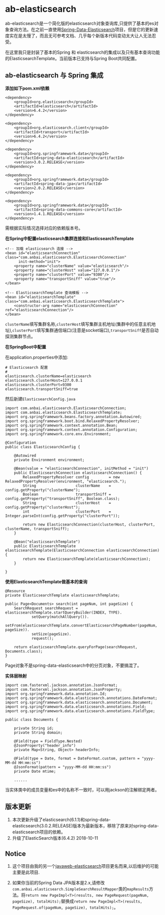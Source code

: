 # ab-elasticsearch

ab-elasticsearch是一个简化版的elasticsearch对象查询库,只提供了基本的es对象查询方法。在之前一直使用[Spring-Data-Elasticsearch](https://github.com/spring-projects/spring-data-elasticsearch)项目，但是它的更新速度实在是太慢了，而且无可参考文档、几乎每个新版本代码变动太大让人无法忍受。

在这里我只是封装了基本的Spring 和 elasticsearch的集成以及只有基本查询功能的ElasticsearchTemplate。当前版本已支持与Spring Boot共同配置。

## ab-elasticsearch 与 Spring 集成

**添加如下pom.xml依赖**

```	
<dependency>
    <groupId>org.elasticsearch</groupId>
    <artifactId>elasticsearch</artifactId>
    <version>6.4.2</version>
</dependency>

<dependency>
    <groupId>org.elasticsearch.client</groupId>
    <artifactId>transport</artifactId>
    <version>6.4.2</version>
</dependency>

<dependency>
    <groupId>org.springframework.data</groupId>
    <artifactId>spring-data-elasticsearch</artifactId>
    <version>3.0.2.RELEASE</version>
</dependency>

<dependency>
    <groupId>org.springframework.data</groupId>
    <artifactId>spring-data-jpa</artifactId>
    <version>2.0.2.RELEASE</version>
</dependency>

<dependency>
    <groupId>org.springframework.data</groupId>
    <artifactId>spring-data-commons-core</artifactId>
    <version>1.4.1.RELEASE</version>
</dependency>
```
需根据实际情况选择对应的依赖版本号。

**在Spring中配置elasticsearch集群连接和ElasticsearchTemplate**

```
<!-- 加载 elasticsearch 连接 -->
<bean id="elasticsearchConnection" class="com.anbai.elasticsearch.ElasticsearchConnection"
      init-method="init">
    <property name="clusterName" value="elasticsearch"/>
    <property name="clusterHost" value="127.0.0.1"/>
    <property name="clusterPort" value="9300"/>
    <property name="transportSniff" value="true"/>
</bean>

<!-- ElasticsearchTemplate 查询模板 -->
<bean id="elasticsearchTemplate" class="com.anbai.elasticsearch.ElasticsearchTemplate">
    <constructor-arg name="elasticsearchConnection" ref="elasticsearchConnection"/>
</bean>
```
`clusterName`填写集群名称,`clusterHost`填写集群主机地址(集群中的任意主机地址),`clusterPort`填写集群通信端口(注意是socket端口),`transportSniff`是否自动探测集群节点。


**在SpringBoot中配置**

在application.properties中添加:

```
# Elasticsearch 配置
#
elasticsearch.clusterName=elasticsearch
elasticsearch.clusterHost=127.0.0.1
elasticsearch.clusterPort=9300
elasticsearch.transportSniff=true
```

然后新建`ElasticsearchConfig.java`

```
import com.anbai.elasticsearch.ElasticsearchConnection;
import com.anbai.elasticsearch.ElasticsearchTemplate;
import org.springframework.beans.factory.annotation.Autowired;
import org.springframework.boot.bind.RelaxedPropertyResolver;
import org.springframework.context.annotation.Bean;
import org.springframework.context.annotation.Configuration;
import org.springframework.core.env.Environment;

@Configuration
public class ElasticsearchConfig {

	@Autowired
	private Environment environment;

	@Bean(value = "elasticsearchConnection", initMethod = "init")
	public ElasticsearchConnection elasticsearchConnection() {
		RelaxedPropertyResolver config         = new RelaxedPropertyResolver(environment, "elasticsearch.");
		String                  clusterName    = config.getProperty("clusterName");
		Boolean                 transportSniff = config.getProperty("transportSniff", Boolean.class);
		String                  clusterHost    = config.getProperty("clusterHost");
		int                     clusterPort    = Integer.parseInt(config.getProperty("clusterPort"));

		return new ElasticsearchConnection(clusterHost, clusterPort, clusterName, transportSniff);
	}

	@Bean("elasticsearchTemplate")
	public ElasticsearchTemplate elasticsearchTemplate(ElasticsearchConnection elasticsearchConnection) {
		return new ElasticsearchTemplate(elasticsearchConnection);
	}

}
```

**使用ElasticsearchTemplate做基本的查询**

```
@Resource
private ElasticsearchTemplate elasticsearchTemplate;

public Page<Documents> search(int pageNum, int pageSize) {
	SearchRequest searchRequest = elasticsearchTemplate.startQueryBuilder(INDEX, TYPE).
			setQuery(matchAllQuery()).
			setFrom(elasticsearchTemplate.convertElasticsearchPageNumber(pageNum, pageSize)).
			setSize(pageSize).
			request();

	return elasticsearchTemplate.queryForPage(searchRequest, Documents.class);
}
```

Page对象不是spring-data-elasticsearch中的分页对象，不要搞混了。

**实体层映射**

```
import com.fasterxml.jackson.annotation.JsonFormat;
import com.fasterxml.jackson.annotation.JsonProperty;
import org.springframework.data.annotation.Id;
import org.springframework.data.elasticsearch.annotations.DateFormat;
import org.springframework.data.elasticsearch.annotations.Document;
import org.springframework.data.elasticsearch.annotations.Field;
import org.springframework.data.elasticsearch.annotations.FieldType;

public class Documents {

	private String id;
	private String domain;

	@Field(type = FieldType.Nested)
	@JsonProperty("header_info")
	private Map<String, Object> headerInfo;
	
	@Field(type = Date, format = DateFormat.custom, pattern = "yyyy-MM-dd HH:mm:ss")
	@JsonFormat(pattern = "yyyy-MM-dd HH:mm:ss")
	private Date mtime;
	
	......
```

当实体类中的成员变量和es中的名称不一致时，可以用jackson的注解绑定两者。

## 版本更新

1. 本次更新升级了elasticsearch(6.1.1)和spring-data-elasticsearch(3.0.2.RELEASE)版本为最新版本，移除了原来对spring-data-elasticsearch项目的依赖。
2. 升级了ElasticSearch版本(6.4.2) 2018-10-11

## Notice

1. 这个项目由我的另一个[javaweb-elasticsearch](https://github.com/javasec/javaweb-elasticsearch)项目更名而来,以后维护的可能主要是此项目.

2. 如果你当前的Spring Data JPA版本是2.x,请修改`com.anbai.elasticsearch.SimpleSearchResultMapper`类的`mapResults`方法。将`return new PageImpl<T>(results, new PageRequest(pageNum, pageSize), totalHits);`替换成`return new PageImpl<T>(results, PageRequest.of(pageNum, pageSize), totalHits);`。
